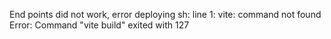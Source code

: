 End points did not work, error deploying 
sh: line 1: vite: command not found
Error: Command "vite build" exited with 127
